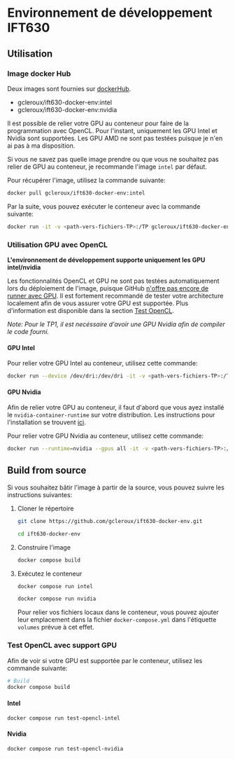 # Environnement de développement IFT630

## Utilisation

### Image docker Hub

Deux images sont fournies sur [dockerHub](https://hub.docker.com/repository/docker/gcleroux/ift630-docker-env/general).

- gcleroux/ift630-docker-env:intel
- gcleroux/ift630-docker-env:nvidia

Il est possible de relier votre GPU au conteneur pour faire de la programmation
avec OpenCL. Pour l'instant, uniquement les GPU Intel et Nvidia sont supportées.
Les GPU AMD ne sont pas testées puisque je n'en ai pas à ma disposition.

Si vous ne savez pas quelle image prendre ou que vous ne souhaitez pas relier
de GPU au conteneur, je recommande l'image `intel` par défaut.

Pour récupérer l'image, utilisez la commande suivante:

```bash
docker pull gcleroux/ift630-docker-env:intel
```

Par la suite, vous pouvez exécuter le conteneur avec la commande suivante:

```bash
docker run -it -v <path-vers-fichiers-TP>:/TP gcleroux/ift630-docker-env:intel
```

### Utilisation GPU avec OpenCL

**L'environnement de développement supporte uniquement les GPU intel/nvidia**

Les fonctionnalités OpenCL et GPU ne sont pas testées automatiquement lors du
déploiement de l'image, puisque GitHub [n'offre pas encore de runner avec GPU](https://github.com/github/roadmap/issues/505).
Il est fortement recommandé de tester votre architecture localement afin de vous
assurer votre GPU est supportée. Plus d'information est disponible dans la section
[Test OpenCL](#test-opencl-avec-support-gpu).

_Note: Pour le TP1, il est necéssaire d'avoir une GPU Nvidia afin de compiler le code fourni._

#### GPU Intel

Pour relier votre GPU Intel au conteneur, utilisez cette commande:

```bash
docker run --device /dev/dri:/dev/dri -it -v <path-vers-fichiers-TP>:/TP gcleroux/ift630-docker-env:intel
```

#### GPU Nvidia

Afin de relier votre GPU au conteneur, il faut d'abord que vous ayez installé le
`nvidia-container-runtime` sur votre distribution. Les instructions pour l'installation
se trouvent [ici](https://docs.nvidia.com/datacenter/cloud-native/container-toolkit/install-guide.html).

Pour relier votre GPU Nvidia au conteneur, utilisez cette commande:

```bash
docker run --runtime=nvidia --gpus all -it -v <path-vers-fichiers-TP>:/TP gcleroux/ift630-docker-env:nvidia
```

## Build from source

Si vous souhaitez bâtir l'image à partir de la source, vous pouvez suivre les
instructions suivantes:

1. Cloner le répertoire

   ```bash
   git clone https://github.com/gcleroux/ift630-docker-env.git
   ```

   ```bash
   cd ift630-docker-env
   ```

2. Construire l'image

   ```bash
   docker compose build
   ```

3. Exécutez le conteneur

   ```bash
   docker compose run intel
   ```

   ```bash
   docker compose run nvidia
   ```

   Pour relier vos fichiers locaux dans le conteneur, vous pouvez ajouter leur emplacement
   dans la fichier `docker-compose.yml` dans l'étiquette `volumes` prévue à cet effet.

### Test OpenCL avec support GPU

Afin de voir si votre GPU est supportée par le conteneur, utilisez les
commande suivante:

```bash
# Build
docker compose build
```

#### Intel

```bash
docker compose run test-opencl-intel
```

#### Nvidia

```bash
docker compose run test-opencl-nvidia
```
